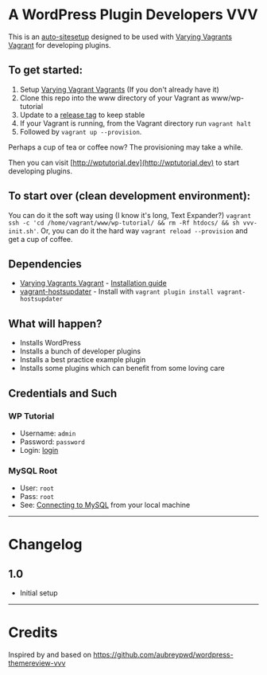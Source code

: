 # A WordPress Plugin Developers VVV

This is an [auto-sitesetup](https://github.com/Varying-Vagrant-Vagrants/VVV/wiki/Auto-site-Setup) designed to be used with [Varying Vagrants Vagrant](https://github.com/Varying-Vagrant-Vagrants/VVV) for developing plugins.

## To get started:

1. Setup [Varying Vagrant Vagrants](https://github.com/Varying-Vagrant-Vagrants/VVV) (If you don't already have it)
2. Clone this repo into the www directory of your Vagrant as www/wp-tutorial
3. Update to a [release tag](https://github.com/jrfnl/wordpress-plugins-tutorial/releases) to keep stable
4. If your Vagrant is running, from the Vagrant directory run `vagrant halt`
5. Followed by `vagrant up --provision`.

Perhaps a cup of tea or coffee now? The provisioning may take a while.

Then you can visit [http://wptutorial.dev](http://wptutorial.dev) to start developing plugins.

## To start over (clean development environment):

You can do it the soft way using (I know it's long, Text Expander?) `vagrant ssh -c 'cd /home/vagrant/www/wp-tutorial/ && rm -Rf htdocs/ && sh vvv-init.sh'`. Or, you can do it the hard way `vagrant reload --provision` and get a cup of coffee.

## Dependencies

- [Varying Vagrants Vagrant](https://github.com/Varying-Vagrant-Vagrants/VVV) - [Installation guide](https://github.com/Varying-Vagrant-Vagrants/VVV#the-first-vagrant-up)
- [vagrant-hostsupdater](https://github.com/cogitatio/vagrant-hostsupdater) - Install with `vagrant plugin install vagrant-hostsupdater`

## What will happen?

- Installs WordPress
- Installs a bunch of developer plugins
- Installs a best practice example plugin
- Installs some plugins which can benefit from some loving care

## Credentials and Such

### WP Tutorial

* Username: `admin`
* Password: `password`
* Login: [login](http://wptutorial.dev/wp-admin)

### MySQL Root

* User: `root`
* Pass: `root`
* See: [Connecting to MySQL](https://github.com/varying-vagrant-vagrants/vvv/wiki/Connecting-to-MySQL) from your local machine

_________________________

# Changelog

## 1.0

- Initial setup

_________________________

# Credits

Inspired by and based on https://github.com/aubreypwd/wordpress-themereview-vvv
